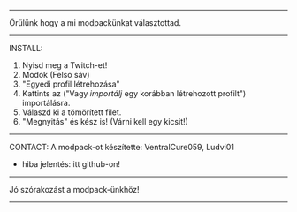 ----------------------------------------------------------------------

Örülünk hogy a mi modpackünkat választottad.

----------------------------------------------------------------------

INSTALL:
1. Nyisd meg a Twitch-et!
2. Modok (Felso sáv)
3. "Egyedi profil létrehozása"
4. Kattints az ("Vagy *importálj* egy korábban létrehozott profilt") importálásra.
5. Válaszd ki a tömörített filet.
6. "Megnyitás" és kész is! (Várni kell egy kicsit!)

----------------------------------------------------------------------

CONTACT:
A modpack-ot készítette: VentralCure059, Ludvi01
- hiba jelentés: itt github-on!

----------------------------------------------------------------------

Jó szórakozást a modpack-ünkhöz!

----------------------------------------------------------------------
